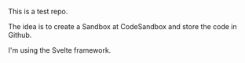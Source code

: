 This is a test repo.

The idea is to create a Sandbox at CodeSandbox and store the code in Github.

I'm using the Svelte framework.
